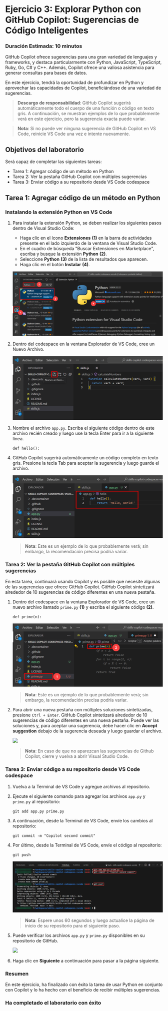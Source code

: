 # Ejercicio 3: Explorar Python con GitHub Copilot: Sugerencias de Código Inteligentes

### Duración Estimada: 10 minutos

GitHub Copilot ofrece sugerencias para una gran variedad de lenguajes y frameworks, y destaca particularmente con Python, JavaScript, TypeScript, Ruby, Go, C# y C++. Además, Copilot ofrece una valiosa asistencia para generar consultas para bases de datos.

En este ejercicio, tendrá la oportunidad de profundizar en Python y aprovechar las capacidades de Copilot, beneficiándose de una variedad de sugerencias.

>**Descargo de responsabilidad**: GitHub Copilot sugerirá automáticamente todo el cuerpo de una función o código en texto gris. A continuación, se muestran ejemplos de lo que probablemente verá en este ejercicio, pero la sugerencia exacta puede variar.

>**Nota**: Si no puede ver ninguna sugerencia de GitHub Copilot en VS Code, reinicie VS Code una vez e intente nuevamente.

## Objetivos del laboratorio

Será capaz de completar las siguientes tareas:

- Tarea 1: Agregar código de un método en Python
- Tarea 2: Ver la pestaña GitHub Copilot con múltiples sugerencias
- Tarea 3: Enviar código a su repositorio desde VS Code codespace

## Tarea 1: Agregar código de un método en Python

### Instalando la extensión Python en VS Code

1. Para instalar la extensión Python, se deben realizar los siguientes pasos dentro de Visual Studio Code:
    - Haga clic en el ícono **Extensiones** **(1)** en la barra de actividades presente en el lado izquierdo de la ventana de Visual Studio Code.
    - En el cuadro de búsqueda "Buscar Extensiones en Marketplace", escriba y busque la extensión **Python** **(2)**.
    - Seleccione **Python** **(3)** de la lista de resultados que aparecen.
    - Haga clic en el botón **Instalar** **(4)**.

   ![](../media/python-install.png)

1. Dentro del codespace en la ventana Explorador de VS Code, cree un Nuevo Archivo.

   ![](../media/ex-3-create-py.png)

1. Nombre el archivo `app.py`. Escriba el siguiente código dentro de este archivo recién creado y luego use la tecla Enter para ir a la siguiente línea.

   ```
   def hello():
   ```

1. GitHub Copilot sugerirá automáticamente un código completo en texto gris. Presione la tecla Tab para aceptar la sugerencia y luego guarde el archivo.

   ![](../media/ex-3-apppy.png)

   > **Nota**: Este es un ejemplo de lo que probablemente verá; sin embargo, la recomendación precisa podría variar.

### Tarea 2: Ver la pestaña GitHub Copilot con múltiples sugerencias

En esta tarea, continuará usando Copilot y es posible que necesite algunas de las sugerencias que ofrece GitHub Copilot. GitHub Copilot sintetizará alrededor de 10 sugerencias de código diferentes en una nueva pestaña.

1. Dentro del codespace en la ventana Explorador de VS Code, cree un nuevo archivo llamado `prime.py` **(1)** y escriba el siguiente código **(2)**.

   ```
   def prime(n):
   ```

   ![](../media/co-suggestion1.png)

   > **Nota**: Este es un ejemplo de lo que probablemente verá; sin embargo, la recomendación precisa podría variar.

1. Para abrir una nueva pestaña con múltiples soluciones sintetizadas, presione `Ctrl + Enter`. GitHub Copilot sintetizará alrededor de 10 sugerencias de código diferentes en una nueva pestaña. Puede ver las soluciones y, para aceptar una sugerencia, debe hacer clic en **Accept suggestion** debajo de la sugerencia deseada y luego guardar el archivo.

   ![](../media/accpet-suggestion.png)

    > **Nota**: En caso de que no aparezcan las sugerencias de Github Copilot, cierre y vuelva a abrir Visual Studio Code.

### Tarea 3: Enviar código a su repositorio desde VS Code codespace

1. Vuelva a la Terminal de VS Code y agregue archivos al repositorio.

2. Ejecute el siguiente comando para agregar los archivos `app.py` y `prime.py` al repositorio:

   ```
   git add app.py prime.py
   ```

3. A continuación, desde la Terminal de VS Code, envíe los cambios al repositorio:

   ```
   git commit -m "Copilot second commit"
   ```

4. Por último, desde la Terminal de VS Code, envíe el código al repositorio:

   ```
   git push
   ```

   ![](../media/ex-3-push2.png)

   >**Nota**: Espere unos 60 segundos y luego actualice la página de inicio de su repositorio para el siguiente paso.

5. Puede verificar los archivos `app.py` y `prime.py` disponibles en su repositorio de GitHub.

   ![](../media/ex-3-github3.png)

   <validation step="ccb9feef-7e4b-413f-86ec-7d1dcaacaa33" />

6. Haga clic en **Siguiente** a continuación para pasar a la página siguiente.

### Resumen

En este ejercicio, ha finalizado con éxito la tarea de usar Python en conjunto con Copilot y lo ha hecho con el beneficio de recibir múltiples sugerencias.

### Ha completado el laboratorio con éxito
